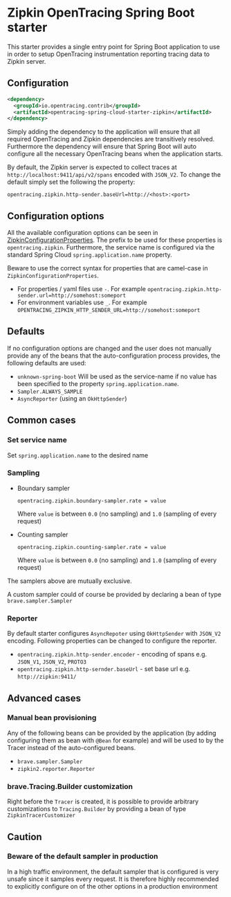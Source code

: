 # Zipkin OpenTracing Spring Boot starter

This starter provides a single entry point for Spring Boot application to use in order to setup 
OpenTracing instrumentation reporting tracing data to Zipkin server.

## Configuration

```xml
<dependency>
  <groupId>io.opentracing.contrib</groupId>
  <artifactId>opentracing-spring-cloud-starter-zipkin</artifactId>
</dependency>
```

Simply adding the dependency to the application will ensure that all required OpenTracing and Zipkin dependencies are transitively resolved.
Furthermore the dependency will ensure that Spring Boot will auto configure all the necessary OpenTracing beans when the application starts.


By default, the Zipkin server is expected to collect traces at `http://localhost:9411/api/v2/spans`
encoded with `JSON_V2`. 
To change the default simply set the following the property:

```
opentracing.zipkin.http-sender.baseUrl=http://<host>:<port>
```

## Configuration options

All the available configuration options can be seen in [ZipkinConfigurationProperties](src/main/java/io/opentracing/contrib/spring/cloud/starter/zipkin/ZipkinConfigurationProperties.java).
The prefix to be used for these properties is `opentracing.zipkin`.
Furthermore, the service name is configured via the standard Spring Cloud `spring.application.name` property.

Beware to use the correct syntax for properties that are camel-case in `ZipkinConfigurationProperties`.

* For properties / yaml files use `-`. For example `opentracing.zipkin.http-sender.url=http://somehost:someport`
* For environment variables use `_`. For example `OPENTRACING_ZIPKIN_HTTP_SENDER_URL=http://somehost:someport` 

## Defaults

If no configuration options are changed and the user does not manually provide any of the beans that the 
auto-configuration process provides, the following defaults are used:

* `unknown-spring-boot` Will be used as the service-name if no value has been specified to the property `spring.application.name`. 
* `Sampler.ALWAYS_SAMPLE`
* `AsyncReporter` (using an `OkHttpSender`)


## Common cases

### Set service name 

Set `spring.application.name` to the desired name


### Sampling

* Boundary sampler

  `opentracing.zipkin.boundary-sampler.rate = value`
  
  Where `value` is between `0.0` (no sampling) and `1.0` (sampling of every request) 

* Counting sampler

  `opentracing.zipkin.counting-sampler.rate = value` 
  
  Where `value` is between `0.0` (no sampling) and `1.0` (sampling of every request)
  
  
The samplers above are mutually exclusive.

A custom sampler could of course be provided by declaring a bean of type `brave.sampler.Sampler`

### Reporter

By default starter configures `AsyncRepoter` using `OkHttpSender` with `JSON_V2` encoding.
Following properties can be changed to configure the reporter.

* `opentracing.zipkin.http-sender.encoder` - encoding of spans e.g. `JSON_V1`, `JSON_V2`, `PROTO3`
* `opentracing.zipkin.http-sernder.baseUrl` - set base url e.g. `http://zipkin:9411/`

## Advanced cases

### Manual bean provisioning

Any of the following beans can be provided by the application (by adding configuring them as bean with `@Bean` for example)
and will be used to by the Tracer instead of the auto-configured beans.

* `brave.sampler.Sampler`
* `zipkin2.reporter.Reporter`  

### brave.Tracing.Builder customization

Right before the `Tracer` is created, it is possible to provide arbitrary customizations to `Tracing.Builder` by providing a bean
of type `ZipkinTracerCustomizer`

## Caution

### Beware of the default sampler in production

In a high traffic environment, the default sampler that is configured is very unsafe since it samples every request.
It is therefore highly recommended to explicitly configure on of the other options in a production environment
